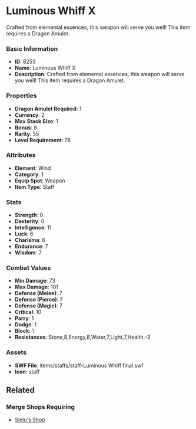 # Luminous Whiff X

Crafted from elemental essences, this weapon will serve you well!  This item requires a Dragon Amulet.

### Basic Information

- **ID**: 8253
- **Name**: Luminous Whiff X
- **Description**: Crafted from elemental essences, this weapon will serve you well!  This item requires a Dragon Amulet.

### Properties

- **Dragon Amulet Required**: 1
- **Currency**: 2
- **Max Stack Size**: 1
- **Bonus**: 8
- **Rarity**: 55
- **Level Requirement**: 78

### Attributes

- **Element**: Wind
- **Category**: 1
- **Equip Spot**: Weapon
- **Item Type**: Staff

### Stats

- **Strength**: 0
- **Dexterity**: 0
- **Intelligence**: 11
- **Luck**: 6
- **Charisma**: 6
- **Endurance**: 7
- **Wisdom**: 7

### Combat Values

- **Min Damage**: 73
- **Max Damage**: 101
- **Defense (Melee)**: 7
- **Defense (Pierce)**: 7
- **Defense (Magic)**: 7
- **Critical**: 10
- **Parry**: 1
- **Dodge**: 1
- **Block**: 1
- **Resistances**: Stone,8,Energy,8,Water,7,Light,7,Health,-3

### Assets

- **SWF File**: items/staffs/staff-Luminous Whiff final.swf
- **Icon**: staff

## Related

### Merge Shops Requiring

- [Sielu's Shop](../merge-shops/127-sielu-s-shop.md)

